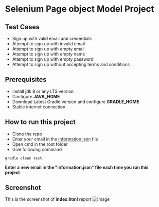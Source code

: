 # Selenium Page object Model Project 
## Test Cases
* Sign up with valid email and credentials 
* Attempt to sign up with invalid email
* Attempt to sign up with empty email
* Attempt to sign up with empty name
* Attempt to sign up with empty password
* Attempt to sign up without accepting terms and conditions

## Prerequisites
* Install jdk 8 or any LTS version
* Configure **JAVA_HOME** 
* Download Latest Gradle version and configure **GRADLE_HOME**
* Stable internet connection

## How to run this project
* Clone the repo
* Enter your email in the [information.json](https://github.com/asif-shahriar/Selenium-POM-Miro/blob/main/src/test/resources/information.json "information.json") file
* Open cmd in the root folder
* Give following command
```
gradle clean test
```

**Enter a new email in the "information.json" file each time you run this project**
## Screenshot
This is the screenshot of **index.html** report
![image](https://user-images.githubusercontent.com/87892957/173876766-29e3ac38-cd81-4535-9053-16713bf30281.png)
